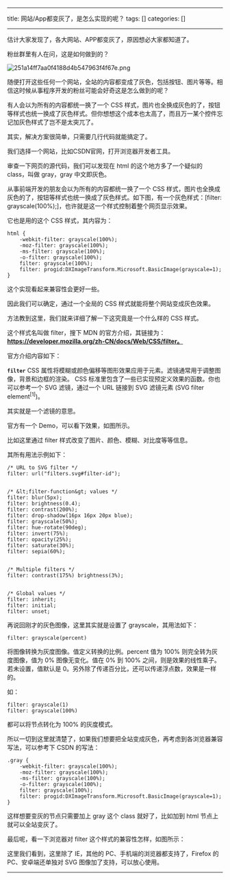 
--- 
title:  网站/App都变灰了，是怎么实现的呢？ 
tags: []
categories: [] 

---
估计大家发现了，各大网站、APP都变灰了，原因想必大家都知道了。

粉丝群里有人在问，这是如何做到的？

<img src="https://img-blog.csdnimg.cn/img_convert/251a14ff7aa0f4188d4b547963f4f67e.png" alt="251a14ff7aa0f4188d4b547963f4f67e.png">

随便打开这些任何一个网站，全站的内容都变成了灰色，包括按钮、图片等等。相信这时候从事程序开发的粉丝可能会好奇这是怎么做到的呢？

有人会以为所有的内容都统一换了一个 CSS 样式，图片也全换成灰色的了，按钮等样式也统一换成了灰色样式。但你想想这个成本也太高了，而且万一某个控件忘记加灰色样式了岂不是太突兀了。

其实，解决方案很简单，只需要几行代码就能搞定了。

我们选择一个网站，比如CSDN官网，打开浏览器开发者工具。

审查一下网页的源代码，我们可以发现在 html 的这个地方多了一个疑似的 class，叫做 gray，gray 中文即灰色。

从事前端开发的朋友会以为所有的内容都统一换了一个 CSS 样式，图片也全换成灰色的了，按钮等样式也统一换成了灰色样式。如下图，有一个灰色样式：[filter: grayscale(100%);]，也许就是这一个样式控制着整个网页显示效果。

它也是用的这个 CSS 样式，其内容为：

```
html {
    -webkit-filter: grayscale(100%);
    -moz-filter: grayscale(100%);
    -ms-filter: grayscale(100%);
    -o-filter: grayscale(100%);
    filter: grayscale(100%);
    filter: progid:DXImageTransform.Microsoft.BasicImage(grayscale=1);
}
```

这个实现看起来兼容性会更好一些。

因此我们可以确定，通过一个全局的 CSS 样式就能将整个网站变成灰色效果。

方法教到这里，我们就来详细了解一下这究竟是一个什么样的 CSS 样式。

这个样式名叫做 filter，搜下 MDN 的官方介绍，其链接为：**https://developer.mozilla.org/zh-CN/docs/Web/CSS/filter。**

官方介绍内容如下：

>  
  **`filter`** CSS 属性将模糊或颜色偏移等图形效果应用于元素。滤镜通常用于调整图像，背景和边框的渲染。 
  CSS 标准里包含了一些已实现预定义效果的函数。你也可以参考一个 SVG 滤镜，通过一个 URL 链接到 SVG 滤镜元素 (SVG filter element<sup>[1]</sup>)。 
 

其实就是一个滤镜的意思。

官方有一个 Demo，可以看下效果，如图所示。

比如这里通过 filter 样式改变了图片、颜色、模糊、对比度等等信息。

其所有用法示例如下：

```
/* URL to SVG filter */
filter: url("filters.svg#filter-id");


/* &lt;filter-function&gt; values */
filter: blur(5px);
filter: brightness(0.4);
filter: contrast(200%);
filter: drop-shadow(16px 16px 20px blue);
filter: grayscale(50%);
filter: hue-rotate(90deg);
filter: invert(75%);
filter: opacity(25%);
filter: saturate(30%);
filter: sepia(60%);


/* Multiple filters */
filter: contrast(175%) brightness(3%);


/* Global values */
filter: inherit;
filter: initial;
filter: unset;
```

再说回刚才的灰色图像，这里其实就是设置了 grayscale，其用法如下：

```
filter: grayscale(percent)
```

将图像转换为灰度图像。值定义转换的比例。percent 值为 100% 则完全转为灰度图像，值为 0% 图像无变化。值在 0% 到 100% 之间，则是效果的线性乘子。若未设置，值默认是 0。另外除了传递百分比，还可以传递浮点数，效果是一样的。

如：

```
filter: grayscale(1)
filter: grayscale(100%)
```

都可以将节点转化为 100% 的灰度模式。

所以一切到这里就清楚了，如果我们想要把全站变成灰色，再考虑到各浏览器兼容写法，可以参考下 CSDN 的写法：

```
.gray {
    -webkit-filter: grayscale(100%);
    -moz-filter: grayscale(100%);
    -ms-filter: grayscale(100%);
    -o-filter: grayscale(100%);
    filter: grayscale(100%);
    filter: progid:DXImageTransform.Microsoft.BasicImage(grayscale=1);
}
```

这样想要变灰的节点只需要加上 gray 这个 class 就好了，比如加到 html 节点上就可以全站变灰了。

最后呢，看一下浏览器对 filter 这个样式的兼容性怎样，如图所示：

这里我们看到，这里除了 IE，其他的 PC、手机端的浏览器都支持了，Firefox 的 PC、安卓端还单独对 SVG 图像加了支持，可以放心使用。
- - - 